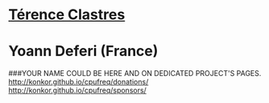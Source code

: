 # [Térence Clastres](https://github.com/terencode)
# Yoann Deferi (France)


###YOUR NAME COULD BE HERE AND ON DEDICATED PROJECT'S PAGES.
http://konkor.github.io/cpufreq/donations/
http://konkor.github.io/cpufreq/sponsors/
